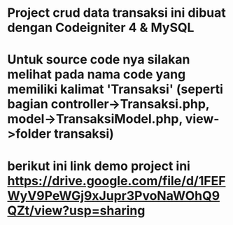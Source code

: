 # Project crud data transaksi ini dibuat dengan Codeigniter 4 & MySQL
# Untuk source code nya silakan melihat pada nama code yang memiliki kalimat 'Transaksi' (seperti bagian controller->Transaksi.php, model->TransaksiModel.php, view->folder transaksi)
# berikut ini link demo project ini https://drive.google.com/file/d/1FEFWyV9PeWGj9xJupr3PvoNaWOhQ9QZt/view?usp=sharing
